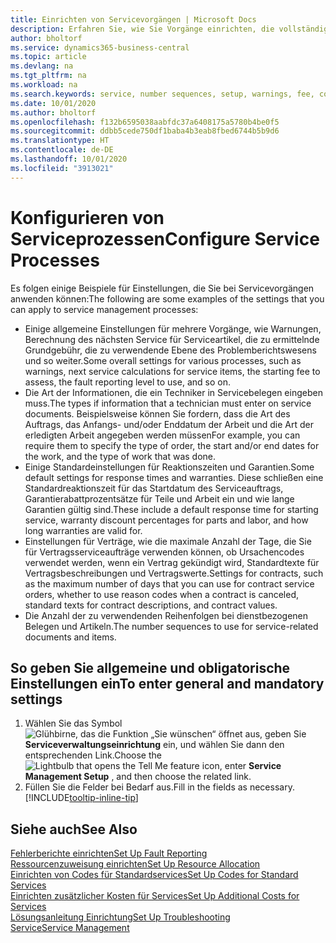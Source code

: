 ```yaml
---
title: Einrichten von Servicevorgängen | Microsoft Docs
description: Erfahren Sie, wie Sie Vorgänge einrichten, die vollständige Zufriedenheit Ihrer Debitoren mit Ihrem Debitorendienst sicherzustellen.
author: bholtorf
ms.service: dynamics365-business-central
ms.topic: article
ms.devlang: na
ms.tgt_pltfrm: na
ms.workload: na
ms.search.keywords: service, number sequences, setup, warnings, fee, contracts, warranties
ms.date: 10/01/2020
ms.author: bholtorf
ms.openlocfilehash: f132b6595038aabfdc37a6408175a5780b4be0f5
ms.sourcegitcommit: ddbb5cede750df1baba4b3eab8fbed6744b5b9d6
ms.translationtype: HT
ms.contentlocale: de-DE
ms.lasthandoff: 10/01/2020
ms.locfileid: "3913021"
---
```

# <a name="configure-service-processes"></a><span data-ttu-id="a235b-103">Konfigurieren von Serviceprozessen</span><span class="sxs-lookup"><span data-stu-id="a235b-103">Configure Service Processes</span></span>
<span data-ttu-id="a235b-104">Es folgen einige Beispiele für Einstellungen, die Sie bei Servicevorgängen anwenden können:</span><span class="sxs-lookup"><span data-stu-id="a235b-104">The following are some examples of the settings that you can apply to service management processes:</span></span>  
  
* <span data-ttu-id="a235b-105">Einige allgemeine Einstellungen für mehrere Vorgänge, wie Warnungen, Berechnung des nächsten Service für Serviceartikel, die zu ermittelnde Grundgebühr, die zu verwendende Ebene des Problemberichtswesens und so weiter.</span><span class="sxs-lookup"><span data-stu-id="a235b-105">Some overall settings for various processes, such as warnings, next service calculations for service items, the starting fee to assess, the fault reporting level to use, and so on.</span></span>  
* <span data-ttu-id="a235b-106">Die Art der Informationen, die ein Techniker in Servicebelegen eingeben muss.</span><span class="sxs-lookup"><span data-stu-id="a235b-106">The types if information that a technician must enter on service documents.</span></span> <span data-ttu-id="a235b-107">Beispielsweise können Sie fordern, dass die Art des Auftrags, das Anfangs- und/oder Enddatum der Arbeit und die Art der erledigten Arbeit angegeben werden müssen</span><span class="sxs-lookup"><span data-stu-id="a235b-107">For example, you can require them to specify the type of order, the start and/or end dates for the work, and the type of work that was done.</span></span>  
* <span data-ttu-id="a235b-108">Einige Standardeinstellungen für Reaktionszeiten und Garantien.</span><span class="sxs-lookup"><span data-stu-id="a235b-108">Some default settings for response times and warranties.</span></span> <span data-ttu-id="a235b-109">Diese schließen eine Standardreaktionszeit für das Startdatum des Serviceauftrags, Garantierabattprozentsätze für Teile und Arbeit ein und wie lange Garantien gültig sind.</span><span class="sxs-lookup"><span data-stu-id="a235b-109">These include a default response time for starting service, warranty discount percentages for parts and labor, and how long warranties are valid for.</span></span>  
* <span data-ttu-id="a235b-110">Einstellungen für Verträge, wie die maximale Anzahl der Tage, die Sie für Vertragsserviceaufträge verwenden können, ob Ursachencodes verwendet werden, wenn ein Vertrag gekündigt wird, Standardtexte für Vertragsbeschreibungen und Vertragswerte.</span><span class="sxs-lookup"><span data-stu-id="a235b-110">Settings for contracts, such as the maximum number of days that you can use for contract service orders, whether to use reason codes when a contract is canceled, standard texts for contract descriptions, and contract values.</span></span>  
* <span data-ttu-id="a235b-111">Die Anzahl der zu verwendenden Reihenfolgen bei dienstbezogenen Belegen und Artikeln.</span><span class="sxs-lookup"><span data-stu-id="a235b-111">The number sequences to use for service-related documents and items.</span></span>  

## <a name="to-enter-general-and-mandatory-settings"></a><span data-ttu-id="a235b-112">So geben Sie allgemeine und obligatorische Einstellungen ein</span><span class="sxs-lookup"><span data-stu-id="a235b-112">To enter general and mandatory settings</span></span>
1. <span data-ttu-id="a235b-113">Wählen Sie das Symbol ![Glühbirne, das die Funktion „Sie wünschen“ öffnet](media/ui-search/search_small.png "Was möchten Sie tun?") aus, geben Sie **Serviceverwaltungseinrichtung** ein, und wählen Sie dann den entsprechenden Link.</span><span class="sxs-lookup"><span data-stu-id="a235b-113">Choose the ![Lightbulb that opens the Tell Me feature](media/ui-search/search_small.png "Tell me what you want to do") icon, enter **Service Management Setup** , and then choose the related link.</span></span>
2. <span data-ttu-id="a235b-114">Füllen Sie die Felder bei Bedarf aus.</span><span class="sxs-lookup"><span data-stu-id="a235b-114">Fill in the fields as necessary.</span></span> [!INCLUDE[tooltip-inline-tip](includes/tooltip-inline-tip_md.md)]  

## <a name="see-also"></a><span data-ttu-id="a235b-115">Siehe auch</span><span class="sxs-lookup"><span data-stu-id="a235b-115">See Also</span></span>  
[<span data-ttu-id="a235b-116">Fehlerberichte einrichten</span><span class="sxs-lookup"><span data-stu-id="a235b-116">Set Up Fault Reporting</span></span>](service-how-setup-fault-reporting.md)  
[<span data-ttu-id="a235b-117">Ressourcenzuweisung einrichten</span><span class="sxs-lookup"><span data-stu-id="a235b-117">Set Up Resource Allocation</span></span>](service-how-setup-resource-allocation.md)  
[<span data-ttu-id="a235b-118">Einrichten von Codes für Standardservices</span><span class="sxs-lookup"><span data-stu-id="a235b-118">Set Up Codes for Standard Services</span></span>](service-how-setup-service-coding.md)  
[<span data-ttu-id="a235b-119">Einrichten zusätzlicher Kosten für Services</span><span class="sxs-lookup"><span data-stu-id="a235b-119">Set Up Additional Costs for Services</span></span>](service-how-setup-service-costs-pricing.md)  
[<span data-ttu-id="a235b-120">Lösungsanleitung Einrichtung</span><span class="sxs-lookup"><span data-stu-id="a235b-120">Set Up Troubleshooting</span></span>](service-how-setup-troubleshooting.md)  
[<span data-ttu-id="a235b-121">Service</span><span class="sxs-lookup"><span data-stu-id="a235b-121">Service Management</span></span>](service-service.md)  
